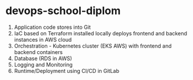 # devops-school-diplom
1. Application code stores into Git
2. IaC based on Terraform installed locally deploys frontend and backend instances in AWS cloud
3. Orchestration - Kubernetes cluster (EKS AWS) with frontend and backend containers
4. Database (RDS in AWS)
5. Logging and Monitoring
6. Runtime/Deployment using CI/CD in GitLab
